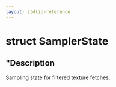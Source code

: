 ```yaml
---
layout: stdlib-reference
---
```


# struct SamplerState

## "Description

Sampling state for filtered texture fetches.


